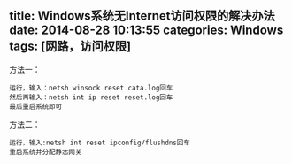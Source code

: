 title: Windows系统无Internet访问权限的解决办法
date: 2014-08-28 10:13:55
categories: Windows
tags: [网路，访问权限]
---
方法一：
<!--more-->

	运行，输入：netsh winsock reset cata.log回车
	然后再输入：netsh int ip reset reset.log回车
	最后重启系统即可

方法二：

	运行，输入:netsh int reset ipconfig/flushdns回车
	重启系统并分配静态网关